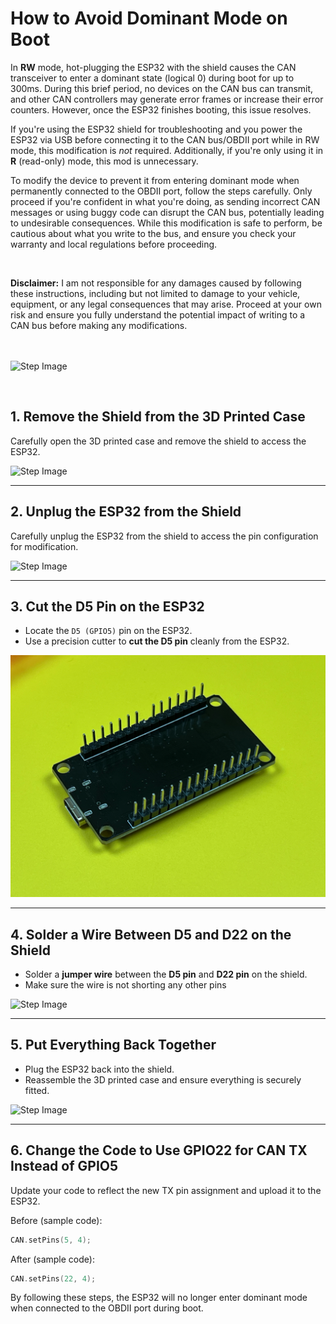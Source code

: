# How to Avoid Dominant Mode on Boot

In **RW** mode, hot-plugging the ESP32 with the shield causes the CAN transceiver to enter a dominant state (logical 0) during boot for up to 300ms. During this brief period, no devices on the CAN bus can transmit, and other CAN controllers may generate error frames or increase their error counters. However, once the ESP32 finishes booting, this issue resolves.

If you're using the ESP32 shield for troubleshooting and you power the ESP32 via USB before connecting it to the CAN bus/OBDII port while in RW mode, this modification is *not* required. Additionally, if you're only using it in **R** (read-only) mode, this mod is unnecessary.

To modify the device to prevent it from entering dominant mode when permanently connected to the OBDII port, follow the steps carefully. Only proceed if you're confident in what you're doing, as sending incorrect CAN messages or using buggy code can disrupt the CAN bus, potentially leading to undesirable consequences. While this modification is safe to perform, be cautious about what you write to the bus, and ensure you check your warranty and local regulations before proceeding.

<br>

**Disclaimer:** I am not responsible for any damages caused by following these instructions, including but not limited to damage to your vehicle, equipment, or any legal consequences that may arise. Proceed at your own risk and ensure you fully understand the potential impact of writing to a CAN bus before making any modifications.

<br><br>
![Step Image](img/d5_mod/1.png)


<br>

## 1. Remove the Shield from the 3D Printed Case
Carefully open the 3D printed case and remove the shield to access the ESP32.

![Step Image](img/d5_mod/2.png)

---

## 2. Unplug the ESP32 from the Shield
Carefully unplug the ESP32 from the shield to access the pin configuration for modification.

![Step Image](img/d5_mod/3.png)

---

## 3. Cut the D5 Pin on the ESP32
- Locate the `D5 (GPIO5)` pin on the ESP32.
- Use a precision cutter to **cut the D5 pin** cleanly from the ESP32.

![Step Image](img/d5_mod/4.png)

---

## 4. Solder a Wire Between D5 and D22 on the Shield
- Solder a **jumper wire** between the **D5 pin** and **D22 pin** on the shield.
- Make sure the wire is not shorting any other pins

![Step Image](img/d5_mod/6.png)

---

## 5. Put Everything Back Together
- Plug the ESP32 back into the shield.
- Reassemble the 3D printed case and ensure everything is securely fitted.

![Step Image](img/d5_mod/2.png)

---

## 6. Change the Code to Use GPIO22 for CAN TX Instead of GPIO5
Update your code to reflect the new TX pin assignment and upload it to the ESP32.

Before (sample code): 
```cpp
CAN.setPins(5, 4); 
```

After (sample code): 
```cpp
CAN.setPins(22, 4); 
```


By following these steps, the ESP32 will no longer enter dominant mode when connected to the OBDII port during boot. 